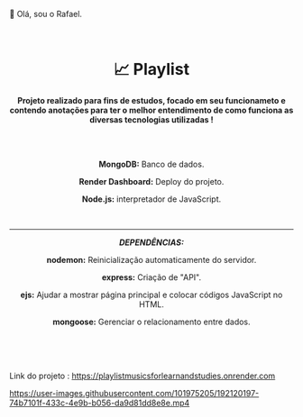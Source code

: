 <p>👋 Olá, sou o Rafael.</p>
<br>
<h1 align="center">📈  Playlist</h1>  
<p align="center">
  <b>Projeto realizado para fins de estudos, focado em seu funcionameto e contendo anotações para ter o melhor entendimento de como funciona as diversas tecnologias utilizadas !</b>
</p>
<br>
<br>
<p align="center"><b>MongoDB:</b> Banco de dados.</p> 
<p align="center"><b>Render Dashboard:</b> Deploy do projeto.</p>
<p align="center"><b>Node.js:</b> interpretador de JavaScript.</p>
<br>
<hr>
<p align="center"><b><i>DEPENDÊNCIAS:</i></b></p>
<p align="center"><b>nodemon:</b> Reinicialização automaticamente do servidor.</p>
<p align="center"><b>express:</b> Criação de "API".</p>
<p align="center"><b>ejs:</b> Ajudar a mostrar página principal e colocar códigos JavaScript no HTML.</p>
<p align="center"><b>mongoose:</b> Gerenciar o relacionamento entre dados.</p>

<br>
<br> 
<br>

<p >Link do projeto :
  
  <a href="https://playlistmusicsforlearnandstudies.onrender.com">
    https://playlistmusicsforlearnandstudies.onrender.com
  </a>
 
</p> 



https://user-images.githubusercontent.com/101975205/192120197-74b7101f-433c-4e9b-b056-da9d81dd8e8e.mp4

